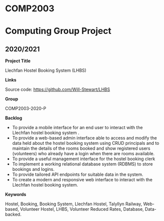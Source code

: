 # COMP2003 

# Computing Group Project 

## 2020/2021 

 

**Project Title**

Llechfan Hostel Booking System (LHBS) 

  

**Links**

Source code: https://github.com/Will-Stewart/LHBS

**Group**

COMP2003-2020-P

**Backlog**  

- To provide a mobile interface for an end user to interact with the Llechfan hostel booking system . 
- To provide a web-based admin interface able to access and modify the data held about the hostel booking system using CRUD principals and to maintain the details of the rooms booked and show registered users (volunteers) who already have a login when there are rooms available.  
- To provide a useful management interface for the hostel booking clerk 
- To implement a working relational database system (RDBMS) to store bookings and logins. 
- To provide tailored API endpoints for suitable data in the system.   
- To create a modern and responsive web interface to interact with the Llechfan hostel booking system. 


**Keywords**

Hostel, Booking, Booking System, Llechfan Hostel, Talyllyn Railway, Web-based, Volunteer Hostel, LHBS, Volunteer Reduced Rates, Database, Data-backed. 
